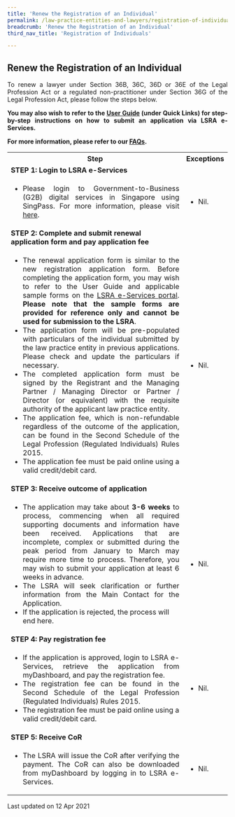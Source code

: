 ```yaml
---
title: 'Renew the Registration of an Individual'
permalink: /law-practice-entities-and-lawyers/registration-of-individuals/renew-the-registration-of-an-individual/
breadcrumb: 'Renew the Registration of an Individual'
third_nav_title: 'Registration of Individuals'

---
```



<style>
table tr td ul li {font-size: 1rem;}
</style>

Renew the Registration of an Individual
---

<p style="text-align: justify">To renew a lawyer under Section 36B, 36C, 36D or 36E of the Legal Profession Act or a regulated non-practitioner under Section 36G of the Legal Profession Act, please follow the steps below.</p>

<p style="text-align: justify"><b>You may also wish to refer to the <a href="https://eservices.mlaw.gov.sg/LSRA/lsra-home" target="_blank">User Guide</a> (under Quick Links) for step-by-step instructions on how to submit an application via LSRA e-Services.</b></p>

<p style="text-align: justify"><b>For more information, please refer to our <a href="https://console-flex-api.ap.sabio.cloud/faq/index.aspx?p=64759355" target="_blank">FAQs</a>.</b></p>

<table>
  <tr>
    <th>
      Step
    </th>
    <th>
      Exceptions
    </th>
  </tr>
  <tr>
    <td>
      <b>STEP 1: Login to LSRA e-Services</b>
    </td>
    <td></td>
  </tr>
  <tr>
    <td>
      <ul>
        <li style="text-align: justify">Please login to Government-to-Business (G2B) digital services in Singapore using SingPass. For more information, please visit <a href="https://www.singpass.gov.sg/main/" target="_blank">here</a>.</li>
      </ul>
    </td>
    <td>
      <ul>
        <li>Nil.</li>
      </ul>
    </td>
  </tr>
  <tr>
    <td>
      <b>STEP 2: Complete and submit renewal application form and pay application fee</b>
    </td>
    <td></td>
  </tr>
  <tr>
    <td>
      <ul>
        <li style="text-align: justify">The renewal application form is similar to the new registration application form. Before completing the application form, you may wish to refer to the User Guide and applicable sample forms on the <a href="https://eservices.mlaw.gov.sg/LSRA/lsra-home" target="_blank">LSRA e-Services portal</a>. <b>Please note that the sample forms are provided for reference only and cannot be used for submission to the LSRA</b>.</li>
        <li style="text-align: justify">The application form will be pre-populated with particulars of the individual submitted by the law practice entity in previous applications. Please check and update the particulars if necessary.</li>
        <li style="text-align: justify">The completed application form must be signed by the Registrant and the Managing Partner / Managing Director or Partner / Director (or equivalent) with the requisite authority of the applicant law practice entity.</li>
        <li style="text-align: justify">The application fee, which is non-refundable regardless of the outcome of the application, can be found in the Second Schedule of the Legal Profession (Regulated Individuals) Rules 2015.</li>
        <li style="text-align: justify">The application fee must be paid online using a valid credit/debit card.</li>
      </ul>
    </td>
    <td>
      <ul>
        <li>Nil.</li>
      </ul>
    </td>
  </tr>
  <tr>
    <td>
      <b>STEP 3: Receive outcome of application</b>
    </td>
    <td></td>
  </tr>
  <tr>
    <td>
      <ul>
        <li style="text-align: justify">The application may take about <b>3-6 weeks</b> to process, commencing when all required supporting documents and information have been received. Applications that are incomplete, complex or submitted during the peak period from January to March may require more time to process. Therefore, you may wish to submit your application at least 6 weeks in advance.</li>
        <li style="text-align: justify">The LSRA will seek clarification or further information from the Main Contact for the Application.</li>
        <li>If the application is rejected, the process will end here.</li>
      </ul>
    </td>
    <td>
      <ul>
        <li>Nil.</li>
      </ul>
    </td>
  </tr>
  <tr>
    <td>
      <b>STEP 4: Pay registration fee</b>
    </td>
    <td></td>
  </tr>
  <tr>
    <td>
      <ul>
        <li style="text-align: justify">If the application is approved, login to LSRA e-Services, retrieve the application from myDashboard, and pay the registration fee.</li>
        <li style="text-align: justify">The registration fee can be found in the Second Schedule of the Legal Profession (Regulated Individuals) Rules 2015.</li>
        <li>The registration fee must be paid online using a valid credit/debit card.</li>
      </ul>
    </td>
    <td>
      <ul>
        <li>Nil.</li>
      </ul>
    </td>
  </tr>
  <tr>
    <td>
      <b>STEP 5: Receive CoR</b>
    </td>
    <td></td>
  </tr>
  <tr>
    <td>
      <ul>
        <li style="text-align: justify">The LSRA will issue the CoR after verifying the payment. The CoR can also be downloaded from myDashboard by logging in to LSRA e-Services.</li>
      </ul>
    </td>
    <td>
      <ul>
        <li>Nil.</li>
      </ul>
    </td>
  </tr>
</table>

<p class="right-side-updated">Last updated on 12 Apr 2021</p> 
